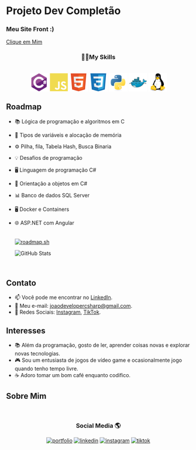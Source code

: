 <h1>Projeto Dev Completão</h1>

<h3> Meu Site Front :) </h3>
<a href="https://devjonportfolio.netlify.app"> Clique em Mim</a>


<br>
<div align="center">
  <h3>👨‍💻My Skills</h3>
  
  <div style="display: inline_block"><br>
    <img align="center" alt="Jon-Csharp" height="50" width="50" src="https://raw.githubusercontent.com/devicons/devicon/master/icons/csharp/csharp-original.svg">
    <img align="center" alt="Jon-Js" height="50" width="50" src="https://raw.githubusercontent.com/devicons/devicon/master/icons/javascript/javascript-plain.svg">
    <img align="center" alt="Jon-HTML" height="50" width="50" src="https://raw.githubusercontent.com/devicons/devicon/master/icons/html5/html5-original.svg">
    <img align="center" alt="Jon-CSS" height="50" width="50" src="https://raw.githubusercontent.com/devicons/devicon/master/icons/css3/css3-original.svg">
    <img align="center" alt="Jon-Python" height="50" width="50" src="https://raw.githubusercontent.com/devicons/devicon/master/icons/python/python-original.svg">
    <img align="center" alt="Jon-Docker" height="50" width="50" src="https://raw.githubusercontent.com/devicons/devicon/master/icons/docker/docker-original.svg">
    <img align="center" alt="Jon-Docker" height="50" width="50" src="https://raw.githubusercontent.com/devicons/devicon/master/icons/linux/linux-original.svg">
  </div>
</div>

## Roadmap

- 📚 Lógica de programação e algoritmos em C
- 🧮 Tipos de variáveis e alocação de memória
- ⚙️ Pilha, fila, Tabela Hash, Busca Binaria
- 💡 Desafios de programação
- 🖥️ Linguagem de programação C#
- 🧬 Orientação a objetos em C#
- 📊 Banco de dados SQL Server
- 🖥️ Docker e Containers
- 🌐 ASP.NET com Angular
  <br>
  <br>
  <br>
<a href="https://roadmap.sh"><img src="https://roadmap.sh/card/wide/664feff0d6b907c7f78ab472?variant=dark&roadmaps=backend" alt="roadmap.sh"/></a>

  ![GitHub Stats](https://github-readme-stats.vercel.app/api?username=Otavio17061992&show_icons=true&theme=synthwave)
<br> 
</div>

## Contato

- 📫 Você pode me encontrar no [LinkedIn](https://www.linkedin.com/in/otavio17061992/).
- 📧 Meu e-mail: joaodevelopercsharp@gmail.com.
- 📱 Redes Sociais: [Instagram](https://www.instagram.com/programerjon/), [TikTok](https://www.tiktok.com/@dev_dequebrada/).

## Interesses

- 📚 Além da programação, gosto de ler, aprender coisas novas e explorar novas tecnologias.
- 🎮 Sou um entusiasta de jogos de vídeo game e ocasionalmente jogo quando tenho tempo livre.
- ☕ Adoro tomar um bom café enquanto codifico.

<h2>Sobre Mim</h2>
<br>
<div align="center">
  <h3>Social Media 🌎</h3>

  [![portfolio](https://img.shields.io/badge/my_portfolio-000?style=for-the-badge&logo=ko-fi&logoColor=white)](https://otavio17061992.github.io/ProjetoPortf-lio2/)
[![linkedin](https://img.shields.io/badge/linkedin-0A66C2?style=for-the-badge&logo=linkedin&logoColor=white)](https://www.linkedin.com/in/otavio17061992/)
  [![instagram](https://img.shields.io/badge/instagram-E4405F?style=for-the-badge&logo=instagram&logoColor=white)](https://www.instagram.com/programerjon/)
  [![tiktok](https://img.shields.io/badge/tiktok-000?style=for-the-badge&logo=tiktok&logoColor=white)](https://www.tiktok.com/@dev_dequebrada/)

